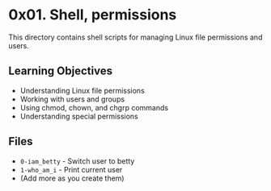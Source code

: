 # 0x01. Shell, permissions

This directory contains shell scripts for managing Linux file permissions and users.

## Learning Objectives
- Understanding Linux file permissions
- Working with users and groups
- Using chmod, chown, and chgrp commands
- Understanding special permissions

## Files
- `0-iam_betty` - Switch user to betty
- `1-who_am_i` - Print current user
- (Add more as you create them)
